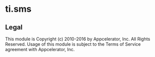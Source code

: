 ti.sms
============

## Legal

This module is Copyright (c) 2010-2016 by Appcelerator, Inc. All Rights Reserved. Usage of this module is subject to 
the Terms of Service agreement with Appcelerator, Inc.  
